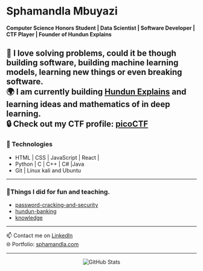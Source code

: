 # Sphamandla Mbuyazi

**Computer Science Honors Student | Data Scientist | Software Developer | CTF Player | Founder of Hundun Explains**

🚀 I love solving problems, could it be though building software, building machine learning models, learning new things or even breaking software.  
🌍 I am currently building [Hundun Explains](https://hundun.vercel.app) and learning ideas and mathematics of in deep learning.  
🔒 Check out my CTF profile: [picoCTF](https://play.picoctf.org/users/Sphamandla-Mbuyazi)
---

### 🧰 Technologies
-  HTML | CSS | JavaScript | React | 
-  Python | C | C++ | C# |Java
-  Git | Linux kali and Ubuntu

---

### 📌Things I did for fun and teaching.
- [ password-cracking-and-security](https://github.com/hundun-elon/password-cracking-and-security)
- [ hundun-banking](https://github.com/hundun-elon/hundun-banking)
- [ knowledge](https://github.com/hundun-elon/knowledge)

---

📫 Contact me on [LinkedIn](https://www.linkedin.com/in/sphamandla-mbuyazi-b8704126b)  
🌐 Portfolio: [sphamandla.com](https://sphamandlafa.github.io)

---

<p align="center">
  <img src="https://github-readme-stats.vercel.app/api?username=hundun-elon&show_icons=true&theme=tokyonight" alt="GitHub Stats" />
</p>
